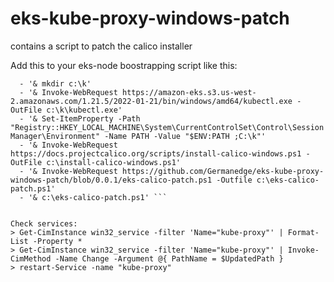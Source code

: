 # eks-kube-proxy-windows-patch
contains a script to patch the calico installer

 Add this to your eks-node boostrapping script like this:
  ```  preBootstrapCommands:
    - '& mkdir c:\k'
    - '& Invoke-WebRequest https://amazon-eks.s3.us-west-2.amazonaws.com/1.21.5/2022-01-21/bin/windows/amd64/kubectl.exe -OutFile c:\k\kubectl.exe'
    - '& Set-ItemProperty -Path "Registry::HKEY_LOCAL_MACHINE\System\CurrentControlSet\Control\Session Manager\Environment" -Name PATH -Value "$ENV:PATH ;C:\k"'
    - '& Invoke-WebRequest https://docs.projectcalico.org/scripts/install-calico-windows.ps1 -OutFile c:\install-calico-windows.ps1'
    - '& Invoke-WebRequest https://github.com/Germanedge/eks-kube-proxy-windows-patch/blob/0.0.1/eks-calico-patch.ps1 -Outfile c:\eks-calico-patch.ps1'
    - '& c:\eks-calico-patch.ps1' ```


Check services:
> Get-CimInstance win32_service -filter 'Name="kube-proxy"' | Format-List -Property *
> Get-CimInstance win32_service -filter 'Name="kube-proxy"' | Invoke-CimMethod -Name Change -Argument @{ PathName = $UpdatedPath }
> restart-Service -name "kube-proxy"
